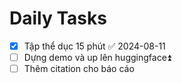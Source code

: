 # Daily Tasks
- [x] Tập thể dục 15 phút ✅ 2024-08-11
- [ ] Dựng demo và up lên huggingface⏫ 
- [ ] Thêm citation cho báo cáo